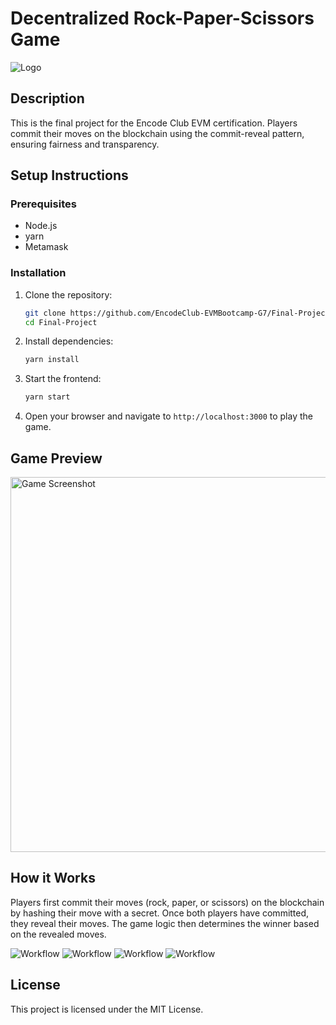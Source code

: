 # Decentralized Rock-Paper-Scissors Game

![Logo](packages/nextjs/public/images/logo-rps.png)

## Description
This is the final project for the Encode Club EVM certification. Players commit their moves on the blockchain using the commit-reveal pattern, ensuring fairness and transparency.

## Setup Instructions

### Prerequisites
- Node.js
- yarn
- Metamask

### Installation

1. Clone the repository:
    ```sh
    git clone https://github.com/EncodeClub-EVMBootcamp-G7/Final-Project.git
    cd Final-Project
    ```

2. Install dependencies:
    ```sh
    yarn install
    ```

3. Start the frontend:
    ```sh
    yarn start
    ```

4. Open your browser and navigate to `http://localhost:3000` to play the game.

## Game Preview
<img src="packages/nextjs/public/screenshots/1.png" alt="Game Screenshot" width="600" />

## How it Works
Players first commit their moves (rock, paper, or scissors) on the blockchain by hashing their move with a secret. Once both players have committed, they reveal their moves. The game logic then determines the winner based on the revealed moves.

![Workflow](packages/nextjs/public/screenshots/4.png)
![Workflow](packages/nextjs/public/screenshots/5.png)
![Workflow](packages/nextjs/public/screenshots/2.png)
![Workflow](packages/nextjs/public/screenshots/3.png)


## License
This project is licensed under the MIT License.



